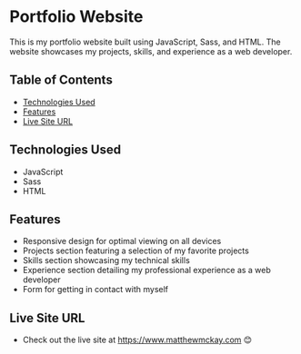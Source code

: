 # Portfolio Website

This is my portfolio website built using JavaScript, Sass, and HTML. The website showcases my projects, skills, and experience as a web developer.

## Table of Contents

- [Technologies Used](#technologies-used)
- [Features](#features)
- [Live Site URL](#live-site-url)

## Technologies Used

- JavaScript
- Sass
- HTML

## Features

- Responsive design for optimal viewing on all devices
- Projects section featuring a selection of my favorite projects
- Skills section showcasing my technical skills
- Experience section detailing my professional experience as a web developer
- Form for getting in contact with myself

## Live Site URL

- Check out the live site at https://www.matthewmckay.com 😊
